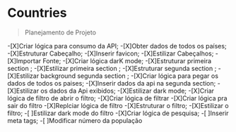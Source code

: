 # Countries





> Planejamento de Projeto 

-[X]Criar lógica para consumo da API;
-[X]Obter dados de todos os países;
-[X]Estruturar Cabeçalho;
-[X]Inserir favicon;
-[X]Estilizar Cabeçalhos;
-[X]Importar Fonte;
-[X]Criar lógica darK mode;
-[X]Estruturar primeira section ;
-[X]Estilizar primeira section ;
-[X]Estruturar segunda section ;
-[X]Estilizar background segunda section ;
-[X]Criar lógica para pegar os dados de todos os paises;
-[X]Inserir dados da api na segunda section;
-[X]Estilizar os dados da Api exibidos;
-[X]Estilizar dark mode;
-[X]Criar lógica de filtro de abrir o filtro;
-[X]Criar lógica de filtrar 
-[X]Criar lógica pra sair do filtro
-[X]Replciar lógica de filtro 
-[X]Estruturar o filtro;
-[X]Estilizar o filtro;
-[ ]Estilizar dark mode do filtro
-[X]Criar lógica de pesquisa;
-[ ]Inserir meta tags;
-[ ]Modificar número da população

